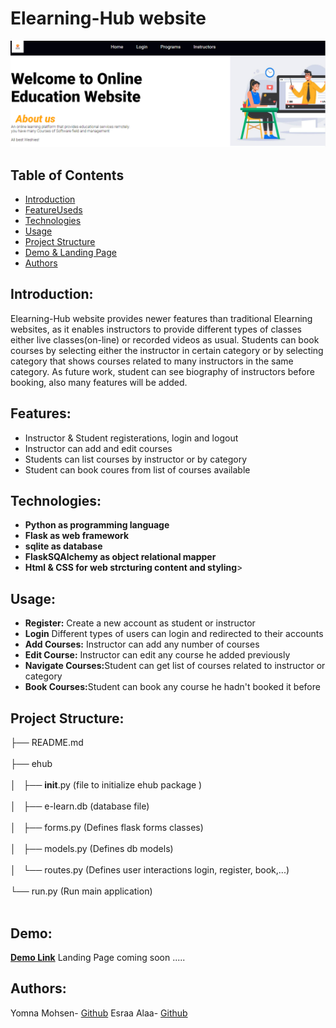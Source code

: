 # Elearning-Hub website
<img src= "Home.png">

## Table of Contents
- [Introduction](#introduction)
- [FeatureUseds](#features)
- [Technologies ](#technology)
- [Usage](#usage)
- [Project Structure](#structure)
- [Demo & Landing Page](#demo)
- [Authors](#authors)

## Introduction: <a name="introduction"></a>
Elearning-Hub website provides newer features than traditional Elearning websites, as it enables instructors to provide different types of classes either live classes(on-line) or recorded videos as usual. Students can book courses by selecting either the instructor in certain category or by selecting category that shows courses related to many instructors in the same category.
As future work, student can see biography of instructors before booking, also many features will be added.


## Features: <a name="features"></a>
<ul>
<li>Instructor & Student registerations, login and logout</li>
<li>Instructor can add and edit courses</li>
<li>Students can list courses by instructor or by category</li>
<li>Student can book coures from list of courses available</li>
</ul>

## Technologies: <a name="technology"></a>
<ul>
<li><b>Python as programming language</b></li>
<li><b>Flask as web framework </b></li>
<li><b>sqlite as database </b></li>
<li><b>FlaskSQAlchemy as object relational mapper</b></li>
<li><b>Html & CSS for web strcturing content and styling</b>> </li>
</ul>


## Usage: <a name="usage"></a>
<ul>
<li><b>Register:</b> Create a new account as student or instructor</li>
<li><b>Login</b> Different types of users can login and redirected to their accounts</li>
<li><b>Add Courses:</b> Instructor can add any number of courses</li>
<li><b>Edit Course:</b> Instructor can edit any course he added previously</li>
<li><b>Navigate Courses:</b>Student can get list of courses related to instructor or category </li>
<li><b>Book Courses:</b>Student can book any course he hadn't booked it before</li>
</ul>


## Project Structure: <a name="structure"></a>
├── README.md<br> </br>
├── ehub<br> </br>
│   ├── __init__.py     (file to initialize ehub package )<br> </br>
│   ├── e-learn.db      (database file)<br> </br>
│   ├── forms.py        (Defines flask forms classes)<br> </br>
│   ├── models.py       (Defines db models)<br> </br>
│   └── routes.py       (Defines user interactions login, register, book,...)<br></br>
└── run.py              (Run main application)<br></br>

## Demo: <a name="demo"></a>
<a href="https://youtu.be/POJ-piPh2JQ?si=yxjGUW3q6jxKs7RX"><b>Demo Link</b></a>
Landing Page coming soon .....

## Authors: <a name="authors"></a>
Yomna Mohsen- <a href="https://github.com/YomnaMohsen/">Github</a>
Esraa Alaa- <a href="https://github.com/489Esraa/">Github</a> 
